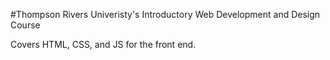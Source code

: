 #Thompson Rivers Univeristy's Introductory Web Development and Design Course

Covers HTML, CSS, and JS for the front end. 
